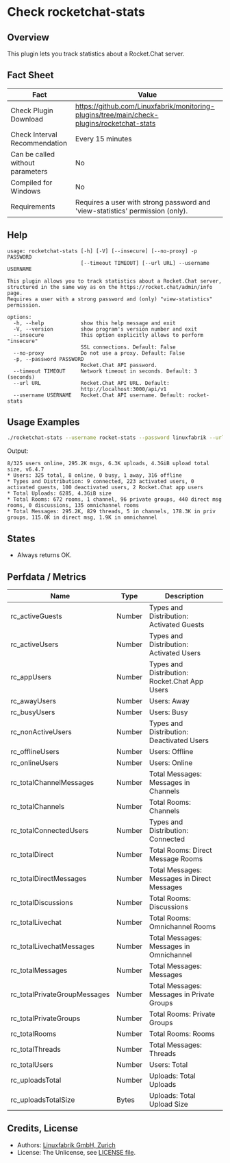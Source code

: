 # Check rocketchat-stats

## Overview

This plugin lets you track statistics about a Rocket.Chat server.


## Fact Sheet

| Fact | Value |
|----|----|
| Check Plugin Download                 | <https://github.com/Linuxfabrik/monitoring-plugins/tree/main/check-plugins/rocketchat-stats> |
| Check Interval Recommendation         | Every 15 minutes |
| Can be called without parameters      | No |
| Compiled for Windows                  | No |
| Requirements                          | Requires a user with strong password and 'view-statistics' permission (only). |


## Help

```text
usage: rocketchat-stats [-h] [-V] [--insecure] [--no-proxy] -p PASSWORD
                        [--timeout TIMEOUT] [--url URL] --username USERNAME

This plugin allows you to track statistics about a Rocket.Chat server,
structured in the same way as on the https://rocket.chat/admin/info page.
Requires a user with a strong password and (only) "view-statistics"
permission.

options:
  -h, --help            show this help message and exit
  -V, --version         show program's version number and exit
  --insecure            This option explicitly allows to perform "insecure"
                        SSL connections. Default: False
  --no-proxy            Do not use a proxy. Default: False
  -p, --password PASSWORD
                        Rocket.Chat API password.
  --timeout TIMEOUT     Network timeout in seconds. Default: 3 (seconds)
  --url URL             Rocket.Chat API URL. Default:
                        http://localhost:3000/api/v1
  --username USERNAME   Rocket.Chat API username. Default: rocket-stats
```


## Usage Examples

```bash
./rocketchat-stats --username rocket-stats --password linuxfabrik --url http://rocket.chat:3000/api/v1
```

Output:

```text
8/325 users online, 295.2K msgs, 6.3K uploads, 4.3GiB upload total size, v6.4.7
* Users: 325 total, 8 online, 0 busy, 1 away, 316 offline
* Types and Distribution: 9 connected, 223 activated users, 0 activated guests, 100 deactivated users, 2 Rocket.Chat app users
* Total Uploads: 6285, 4.3GiB size
* Total Rooms: 672 rooms, 1 channel, 96 private groups, 440 direct msg rooms, 0 discussions, 135 omnichannel rooms
* Total Messages: 295.2K, 829 threads, 5 in channels, 178.3K in priv groups, 115.0K in direct msg, 1.9K in omnichannel
```


## States

* Always returns OK.


## Perfdata / Metrics

| Name | Type | Description |
|----|----|----|
| rc_activeGuests | Number | Types and Distribution: Activated Guests |
| rc_activeUsers | Number | Types and Distribution: Activated Users |
| rc_appUsers | Number | Types and Distribution: Rocket.Chat App Users |
| rc_awayUsers | Number | Users: Away |
| rc_busyUsers | Number | Users: Busy |
| rc_nonActiveUsers | Number | Types and Distribution: Deactivated Users |
| rc_offlineUsers | Number | Users: Offline |
| rc_onlineUsers | Number | Users: Online |
| rc_totalChannelMessages | Number | Total Messages: Messages in Channels |
| rc_totalChannels | Number | Total Rooms: Channels |
| rc_totalConnectedUsers | Number | Types and Distribution: Connected |
| rc_totalDirect | Number | Total Rooms: Direct Message Rooms |
| rc_totalDirectMessages | Number | Total Messages: Messages in Direct Messages |
| rc_totalDiscussions | Number | Total Rooms: Discussions |
| rc_totalLivechat | Number | Total Rooms: Omnichannel Rooms |
| rc_totalLivechatMessages | Number | Total Messages: Messages in Omnichannel |
| rc_totalMessages | Number | Total Messages: Messages |
| rc_totalPrivateGroupMessages | Number | Total Messages: Messages in Private Groups |
| rc_totalPrivateGroups | Number | Total Rooms: Private Groups |
| rc_totalRooms | Number | Total Rooms: Rooms |
| rc_totalThreads | Number | Total Messages: Threads |
| rc_totalUsers | Number | Users: Total |
| rc_uploadsTotal | Number | Uploads: Total Uploads |
| rc_uploadsTotalSize | Bytes | Uploads: Total Upload Size |


## Credits, License

* Authors: [Linuxfabrik GmbH, Zurich](https://www.linuxfabrik.ch)
* License: The Unlicense, see [LICENSE file](https://unlicense.org/).
